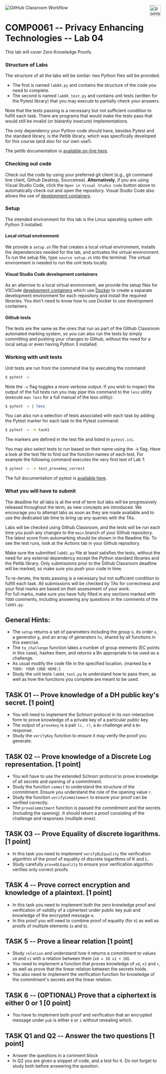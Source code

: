 ![GitHub Classroom Workflow](../../workflows/GitHub%20Classroom%20Workflow/badge.svg?branch=main)
<img alt="points bar" align="right" height="36" src="../../blob/badges/.github/badges/points-bar.svg" />

# COMP0061 -- Privacy Enhancing Technologies -- Lab 04

This lab will cover Zero Knowledge Proofs.

### Structure of Labs
The structure of all the labs will be similar: two Python files will be provided. 

- The first is named `lab0X.py` and contains the structure of the code you need to complete. 
- The second is named `lab0X_test.py` and contains unit tests (written for the Pytest library) that you may execute to 
partially check your answers.

Note that the tests passing is a necessary but not sufficient condition to fulfill each task.
There are programs that would make the tests pass that would still be invalid (or blatantly insecure) implementations.

The only dependency your Python code should have, besides Pytest and the standard library, is the Petlib library, 
which was specifically developed for this course (and also for our own use!). 

The petlib documentation is [available on-line here](http://petlib.readthedocs.org/en/latest/index.html).

### Checking out code

Check out the code by using your preferred git client (e.g., git command line client, Github Desktop, Sourcetree).
**Alternatively**, if you are using Visual Studio Code, click the `Open in Visual Studio Code` button above to automatically check
out and open the repository. Visual Studio Code also allows the use of 
[development containers](https://code.visualstudio.com/docs/remote/containers).

### Setup
The intended environment for this lab is the Linux operating system with Python 3 installed.

#### Local virtual environment

We provide a `setup.sh` file that creates a local virtual environment, installs the dependencies needed for the lab,
and activates the virtual environment. To run the setup file, type `source setup.sh` into the terminal. The virtual
environment is needed to run the unit tests locally. 

#### Visual Studio Code development containers

As an alternive to a local virtual environment, we provide the setup files for VSCode 
[development containers](https://code.visualstudio.com/docs/remote/containers)
which use [Docker](https://docs.docker.com/get-docker/) to create a separate development environment for each 
repository and install the required libraries. You don't need to know how to use Docker to use development containers.

#### Github tests

The tests are the same as the ones that run as part of the Github Classroom automated marking system, 
so you can also run the tests by simply committing and pushing your changes to Github, without the need for a local 
setup or even having Python 3 installed.

### Working with unit tests
Unit tests are run from the command line by executing the command:

```sh
$ pytest -v
```

Note the `-v` flag toggles a more verbose output.
If you wish to inspect the output of the full tests run you may pipe this command to the `less` utility 
(execute `man less` for a full manual of the less utility):

```sh
$ pytest -v | less
```

You can also run a selection of tests associated with each task by adding the Pytest marker for each task to the Pytest
command:

```sh
$ pytest -v -m task1
```
The markers are defined in the test file and listed in `pytest.ini`.

You may also select tests to run based on their name using the `-k` flag.
Have a look at the test file to find out the function names of each test.
For example the following command executes the very first test of Lab 1:

```sh
$ pytest -v -k test_provekey_correct
```

The full documentation of pytest is [available here](http://pytest.org/latest/).


### What you will have to submit
The deadline for all labs is at the end of term but labs will be progressively released throughout the term, as new
concepts are introduced. 
We encourage you to attempt labs as soon as they are made available and to use the dedicated lab time to bring up any
queries with the TAs.

Labs will be checked using Github Classroom, and the tests will be run each
time you push any changes to the `main` branch of your Github repository.
The latest score from automarking should be shown in the Readme file.
To see the test runs, look at the Actions tab in your Github repository. 

Make sure the submitted `lab01.py` file at least satisfies the tests, without the need for any external dependency 
except the Python standard libraries and the Petlib library. 
Only submissions prior to the Github Classroom deadline will be marked, so make sure you push your code in time.


To re-iterate, the tests passing is a necessary but not sufficient condition to fulfill each task.
All submissions will be checked by TAs for correctness and your final marks are based on their assessment of your work.  
For full marks, make sure you have fully filled in any sections marked with `TODO` comments, including answering any
questions in the comments of the `lab01.py`.


## General Hints:

- The `setup` returns a set of parameters including the group `G`, its order `o`, a generator `g`, and an array of 
generators `hs`, shared by all functions in this exercise.
- The `to_challenge` function takes a number of group elements (EC points in this case), hashes them, and returns a Bn
appropriate to be used as a challenge.
- As usual modify the code file in the specified location. (marked by `# TODO: YOUR CODE HERE:`)
- Study the unit tests `lab04_test.py` to understand how to pass them, as well as how the functions you complete are 
meant to be used.

## TASK 01 -- Prove knowledge of a DH public key's secret. \[1 point\]

- You will need to implement the Schnorr protocol in its non-interactive form to prove knowledge of a private key of a
particular public key.
- The output of `provekey` is a pair `(c, r)`, a `Bn` challenge and a `Bn` response.
- Study the `verifyKey` function to ensure it may verify the proof you generate.

## TASK 02 -- Prove knowledge of a Discrete Log representation. \[1 point\]

- You will have to use the extended Schnorr protocol to prove knowledge of all secrets and opening of a commitment.
- Study the function `commit` to understand the structure of the commitment. Ensure you understand the role of the
opening value `r`.
- Study the function `verifyCommitement` to ensure your proof can be verified correctly.
- The `proveCommitment` function is passed the commitment and the secrets (including the opening).
It should return a proof consisting of the challenge and responses (multiple ones). 

## TASK 03 -- Prove Equality of discrete logarithms. \[1 point\]

- In this task you need to implement `verifyDLEquality` the verification algorithm of the proof of equality of discrete
logarithms of K and L.
- Study carefully `proveDLEquality` to ensure your verification algorithm verifies only correct proofs.

## TASK 4 -- Prove correct encryption and knowledge of a plaintext. \[1 point\]

- In this task you need to implement both the zero knowledge proof and verification of validity of a ciphertext under
public key pub and knowledge of the encrypted message `m`.
- In this proof you will need to combine proof of equality (for `k`) as well as proofs of multiple elements (`a` and `b`).

## TASK 5 -- Prove a linear relation \[1 point\]

- Study `relation` and understand how it returns a commitment to values `x0` and `x1` with a relation between them 
(`x0 = 10 x1 + 20`).
- You need to implement a function that proves knowledge of `x0`, `x1` and `r`, as well as prove that the linear 
relation between the secrets holds.
- You also need to implement the verification function for knowledge of the commitment's secrets and the linear relation.

## TASK 6 -- (OPTIONAL) Prove that a ciphertext is either 0 or 1 \[0 point\]

- You have to implement both proof and verification that an encrypted message under `pub` is either `0` or `1` without 
revealing which.

## TASK Q1 and Q2 -- Answer the two questions \[1 point\]

- Answer the questions in a comment block
- In Q2 you are given a snippet of code, and a test for it. Do not forget to study both before answering the question.
